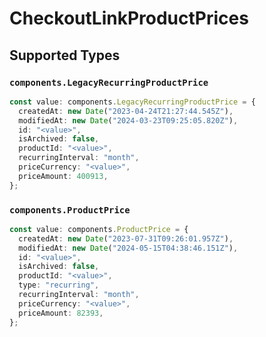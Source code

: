 # CheckoutLinkProductPrices


## Supported Types

### `components.LegacyRecurringProductPrice`

```typescript
const value: components.LegacyRecurringProductPrice = {
  createdAt: new Date("2023-04-24T21:27:44.545Z"),
  modifiedAt: new Date("2024-03-23T09:25:05.820Z"),
  id: "<value>",
  isArchived: false,
  productId: "<value>",
  recurringInterval: "month",
  priceCurrency: "<value>",
  priceAmount: 400913,
};
```

### `components.ProductPrice`

```typescript
const value: components.ProductPrice = {
  createdAt: new Date("2023-07-31T09:26:01.957Z"),
  modifiedAt: new Date("2024-05-15T04:38:46.151Z"),
  id: "<value>",
  isArchived: false,
  productId: "<value>",
  type: "recurring",
  recurringInterval: "month",
  priceCurrency: "<value>",
  priceAmount: 82393,
};
```

